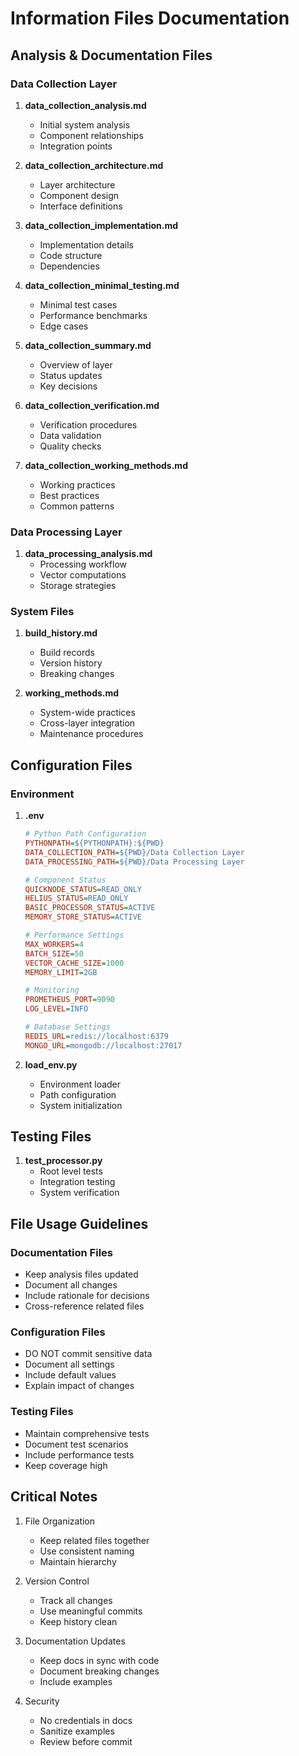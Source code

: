 # Information Files Documentation

## Analysis & Documentation Files

### Data Collection Layer
1. **data_collection_analysis.md**
   - Initial system analysis
   - Component relationships
   - Integration points

2. **data_collection_architecture.md**
   - Layer architecture
   - Component design
   - Interface definitions

3. **data_collection_implementation.md**
   - Implementation details
   - Code structure
   - Dependencies

4. **data_collection_minimal_testing.md**
   - Minimal test cases
   - Performance benchmarks
   - Edge cases

5. **data_collection_summary.md**
   - Overview of layer
   - Status updates
   - Key decisions

6. **data_collection_verification.md**
   - Verification procedures
   - Data validation
   - Quality checks

7. **data_collection_working_methods.md**
   - Working practices
   - Best practices
   - Common patterns

### Data Processing Layer
1. **data_processing_analysis.md**
   - Processing workflow
   - Vector computations
   - Storage strategies

### System Files
1. **build_history.md**
   - Build records
   - Version history
   - Breaking changes

2. **working_methods.md**
   - System-wide practices
   - Cross-layer integration
   - Maintenance procedures

## Configuration Files

### Environment
1. **.env**
   ```ini
   # Python Path Configuration
   PYTHONPATH=${PYTHONPATH}:${PWD}
   DATA_COLLECTION_PATH=${PWD}/Data Collection Layer
   DATA_PROCESSING_PATH=${PWD}/Data Processing Layer

   # Component Status
   QUICKNODE_STATUS=READ_ONLY
   HELIUS_STATUS=READ_ONLY
   BASIC_PROCESSOR_STATUS=ACTIVE
   MEMORY_STORE_STATUS=ACTIVE

   # Performance Settings
   MAX_WORKERS=4
   BATCH_SIZE=50
   VECTOR_CACHE_SIZE=1000
   MEMORY_LIMIT=2GB

   # Monitoring
   PROMETHEUS_PORT=9090
   LOG_LEVEL=INFO

   # Database Settings
   REDIS_URL=redis://localhost:6379
   MONGO_URL=mongodb://localhost:27017
   ```

2. **load_env.py**
   - Environment loader
   - Path configuration
   - System initialization

## Testing Files

1. **test_processor.py**
   - Root level tests
   - Integration testing
   - System verification

## File Usage Guidelines

### Documentation Files
- Keep analysis files updated
- Document all changes
- Include rationale for decisions
- Cross-reference related files

### Configuration Files
- DO NOT commit sensitive data
- Document all settings
- Include default values
- Explain impact of changes

### Testing Files
- Maintain comprehensive tests
- Document test scenarios
- Include performance tests
- Keep coverage high

## Critical Notes

1. File Organization
   - Keep related files together
   - Use consistent naming
   - Maintain hierarchy

2. Version Control
   - Track all changes
   - Use meaningful commits
   - Keep history clean

3. Documentation Updates
   - Keep docs in sync with code
   - Document breaking changes
   - Include examples

4. Security
   - No credentials in docs
   - Sanitize examples
   - Review before commit
